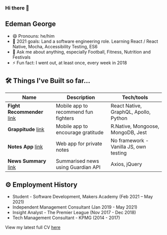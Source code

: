 ### Hi there 👋
## Edeman George

- 😄 Pronouns: he/him
- 🔭 2021 goals: Land a software engineering role. Learning React / React Native, Mocha, Accessibility Testing, ES6
- 💬 Ask me about anything, especially Football, Fitness, Nutrition and Festivals
- ⚡ Fun fact: I went out, at least once, every week in 2018

## 🛠 Things I've Built so far...

| Name                         | Description                           | Tech/tools   
| ---------------------------- | ------------------------------------- | --------------------------------------
| **Fight Recommender** [link](https://github.com/eds-101/fight-recommender) | Mobile app to recommend fun fighters  | React Native, GraphQL, Apollo, Python
| **Grappitude**        [link](https://github.com/kasey-purvor/Grappitude) | Mobile app to encourage gratitude     | R.Native, Mongoose, MongoDB, Jest
| **Notes App**         [link](https://github.com/charlierdm/noteApp) | Web app for private notes             | No framework - Vanilla JS, own testing
| **News Summary**      [link](https://github.com/eds-101/news-summary-challenge) | Summarised news using Guardian API    | Axios, jQuery


## ⚙️ Employment History

- Student - Software Development, Makers Academy (Feb 2021 – May 2021)
- Independent Management Consultant (Jan 2019 - May 2021)
- Insight Analyst - The Premier League (Nov 2017 - Dec 2018)
- Tech Management Consultant - KPMG (2014 - 2017)

View my latest full CV [here](https://drive.google.com/file/d/178Hw02kwrW2_m-3mEZnRPFNIxEOXTXAn/view?usp=sharing) 
